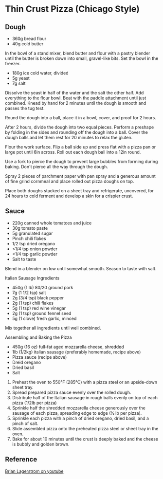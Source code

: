 # Thin Crust Pizza (Chicago Style)

## Dough
* 360g bread flour
* 40g cold butter

In the bowl of a stand mixer, blend butter and flour with a pastry blender until the butter is broken down into small, gravel-like bits. Set the bowl in the freezer.

* 180g ice cold water, divided
* 5g yeast
* 7g salt

Dissolve the yeast in half of the water and the salt the other half. Add everything to the flour bowl. Beat with the paddle attachment until just combined. Knead by hand for 2 minutes until the dough is smooth and passes the tug test.

Round the dough into a ball, place it in a bowl, cover, and proof for 2 hours.

After 2 hours, divide the dough into two equal pieces. Perform a preshape by folding in the sides and rounding off the dough into a ball. Cover the dough balls and let them rest for 20 minutes to relax the gluten.

Flour the work surface. Flip a ball side up and press flat with a pizza pan or large pot until 6in across. Roll out each dough ball into a 12in round.

Use a fork to pierce the dough to prevent large bubbles from forming during baking. Don't pierce all the way through the dough.

Spray 2 pieces of parchment paper with pan spray and a generous amount of fine grind cornmeal and place rolled out pizza doughs on top. 

Place both doughs stacked on a sheet tray and refrigerate, uncovered, for 24 hours to cold ferment and develop a skin for a crispier crust.

## Sauce
* 220g canned whole tomatoes and juice
* 30g tomato paste
* 5g granulated sugar
* Pinch chili flakes
* 1/2 tsp dried oregano
* <1/4 tsp onion powder
* <1/4 tsp garlic powder
* Salt to taste

Blend in a blender on low until somewhat smooth. Season to taste with salt.

Italian Sausage Ingredients
* 450g (1 lb) 80/20 ground pork
* 7g (1 1/2 tsp) salt
* 2g (3/4 tsp) black pepper
* 2g (1 tsp) chili flakes
* 5g (1 tsp) red wine vinegar
* 2g (1 tsp) ground fennel seed
* 5g (1 clove) fresh garlic, minced

Mix together all ingredients until well combined.

Assembling and Baking the Pizza
* 450g (16 oz) full-fat aged mozzarella cheese, shredded
* 1lb (1/2kg)  italian sausage (preferably homemade, recipe above) 
* Pizza sauce (recipe above)
* Dreid oregano
* Dried basil 
* Salt 

1. Preheat the oven to 550°F (285°C) with a pizza steel or an upside-down sheet tray.
2. Spread prepared pizza sauce evenly over the rolled dough.
3. Distribute half of the Italian sausage in rough balls evenly on top of each pizza (1/2lb per pizza)
4. Sprinkle half the shredded mozzarella cheese generously over the sausage of each pizza, spreading edge to edge (½ lb per pizza).
5. Sprinkle each pizza with a pinch of dried oregano, dried basil, and a pinch of salt.
6. Slide assembled pizza onto the preheated pizza steel or sheet tray in the oven.
7. Bake for about 10 minutes until the crust is deeply baked and the cheese is bubbly and golden brown.

## Reference

[Brian Lagerstrom on youtube](https://www.youtube.com/watch?v=jvzX7-JnZb4)